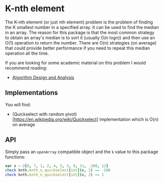 # K-nth element

The K-nth element (or just nth element) problem is the problem of finding the K smallest number in a specified array. It can be used to find the median in an array. The reason for this package is that the most common strategy to obtain an array's median is to sort it (usually O(n logn)) and then use an O(1) operation to return the number. There are O(n) strategies (on average) that could provide better performance if you need to repeat this median operation all the time.

If you are looking for some academic material on this problem I would recommend reading:

* [Algorithm Design and Analysis](https://www.cs.cmu.edu/~15451-s24/notes.pdf)

## Implementations

You will find: 

 * (Quickselect with random pivot)[https://en.wikipedia.org/wiki/Quickselect] implementation which is O(n) on average

## API

Simply pass an `openArray` compatible object and the `k` value to this package functions:

```nim
var x = @[8, 7, 1, 2, 4, 5, 3, 9, 11, -200, 12]
check knth.knth_n_quickselect[int](x, 1) == -200
check knth.knth_n_quickselect[int](x, 2) == 1
```